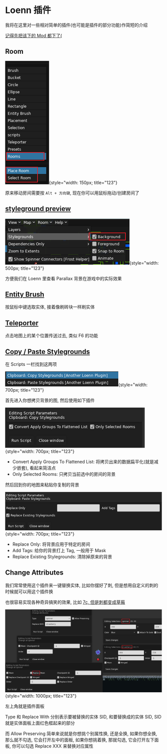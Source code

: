 # Loenn 插件

我将在这里对一些相对简单的插件(也可能是插件的部分功能)作简短的介绍

[记得先把该下的 Mod 都下了(](../start/must_do.md#helper)

## Room

![room_plugin_panel](../../assets/mappings/Loenn/plugins/room_plugin_panel.png){style="width: 150px; title="123"}

原来移动房间需要按 `Alt + 方向键`, 现在你可以用鼠标拖动/创建房间了

## <a href="https://gamebanana.com/tools/11768" target="_blank">styleground preview</a>

![styleground_plugin_panel](../../assets/mappings/Loenn/plugins/styleground_plugin_panel.png){style="width: 500px; title="123"}

方便我们在 Loenn 里查看 Parallax 背景在游戏中的实际效果

## <a href="https://gamebanana.com/tools/10691" target="_blank">Entity Brush</a>

按鼠标中键选取实体, 接着像刷砖块一样刷实体

## <a href="https://gamebanana.com/tools/11768" target="_blank">Teleporter</a>

点击地图上的某个位置传送过去, 类似 F6 的功能

## <a href="https://gamebanana.com/tools/11768" target="_blank">Copy / Paste Stylegrounds</a>

在 Scripts 一栏找到这两项

![copy_paste_stylegrounds](../../assets/mappings/Loenn/plugins/copy_paste_stylegrounds.png){style="width: 700px; title="123"}

首先进入你想拷贝背景的图, 然后使用如下插件

![copy_stylegrounds](../../assets/mappings/Loenn/plugins/copy_stylegrounds.png){style="width: 700px; title="123"}

* Convert Apply Groups To Flattened List: 将拷贝出来的数据扁平化(就是减少嵌套), 看起来简洁点
* Only Selected Rooms: 只拷贝当前选中的房间的背景

然后回到你的地图来粘贴你复制的背景

![paste_stylegrounds](../../assets/mappings/Loenn/plugins/paste_stylegrounds.png){style="width: 700px; title="123"}

* Replace Only: 将背景应用于特定的房间
* Add Tags: 给你的背景打上 Tag, 一般用于 Mask
* Replace Existing Stylegrounds: 清除掉原来的背景

## Change Attributes

我们常常使用这个插件来一键替换实体, 比如你摆好了刺, 但是想用自定义的刺的时候就可以用这个插件换

也很容易实现各种奇异搞笑的效果, 比如 <a href="https://www.bilibili.com/video/BV1fj411b7Vt" target="_blank">7c, 但是刺都变成草莓</a>

![change_attribute_panel](../../assets/mappings/Loenn/plugins/change_attribute_panel.png){style="width: 1000px; title="123"}

左上角就是插件面板

Type 和 Replace With 分别表示要被替换的实体 SID, 和要替换成的实体 SID, SID 就是实体面板上面红色框起来的部分

而 Allow Preserving 简单来说就是你想挑个别属性换, 还是全换, 如果你想全换, 那么就不勾选, 它会打开左中的面板, 如果你想挑着换, 那就勾选, 它会打开左下面板, 你可以勾选 Replace XXX 来替换对应属性
